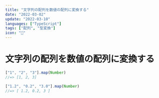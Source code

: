 ```yaml
---
title: "文字列の配列を数値の配列に変換する"
date: "2022-03-02"
update: "2022-03-10"
languages: ["TypeScript"]
tags: ["配列", "型変換"]
icon: "👗"
---
```


# 文字列の配列を数値の配列に変換する

```typescript
["1", "2", "3"].map(Number)
//=> [1, 2, 3]

["1.2", "0.2", "3.0"].map(Number)
//=> [ 1.2, 0.2, 3 ]
```
